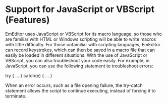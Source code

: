 # Support for JavaScript or VBScript (Features)

EmEditor uses JavaScript or VBScript for its macro language, so those who are
familiar with HTML or Windows scripting will be able to write macros with little
difficulty. For those unfamiliar with scripting languages, EmEditor can record
keystrokes, which can then be saved in a macro file that can easily be loaded in
different situations. With the use of JavaScript or VBScript, you can also
troubleshoot your code easily. For example, in JavaScript, you can use the
following statement to troubleshoot errors:

try { ... } catch(e) { ... }

When an error occurs, such as a file opening failure, the try-catch statement
allows the script to continue executing, instead of forcing it to terminate.